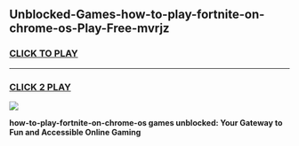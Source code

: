 
## Unblocked-Games-how-to-play-fortnite-on-chrome-os-Play-Free-mvrjz
<h3>
<a href="https://premium76.site?title=how-to-play-fortnite-on-chrome-os&ref=10A">CLICK TO PLAY</a></h3>
<hr>

<h3>
<a href="https://premium76.site?title=how-to-play-fortnite-on-chrome-os&ref=10A">CLICK 2 PLAY</a>
  
</h3>

<a href="https://premium76.site?title=how-to-play-fortnite-on-chrome-os&ref=10A"><img src="https://clearcache.store/games.png"></a>


**how-to-play-fortnite-on-chrome-os games unblocked: Your Gateway to Fun and Accessible Online Gaming**
